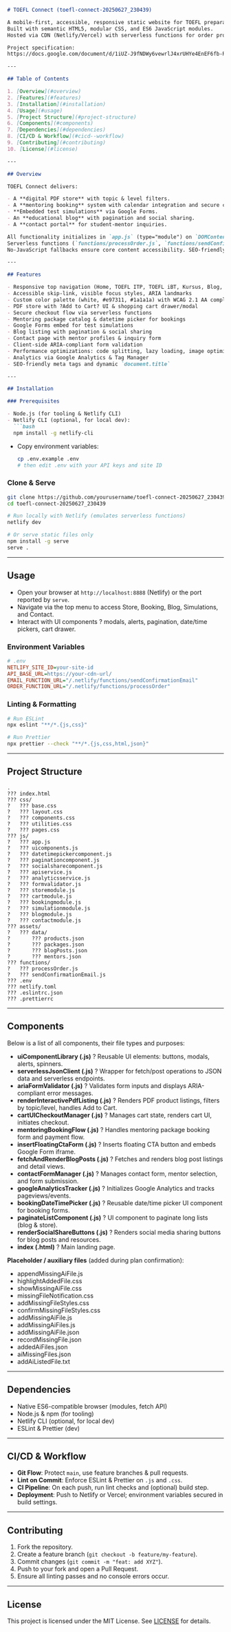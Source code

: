 ```markdown
# TOEFL Connect (toefl-connect-20250627_230439)

A mobile-first, accessible, responsive static website for TOEFL preparation.  
Built with semantic HTML5, modular CSS, and ES6 JavaScript modules.  
Hosted via CDN (Netlify/Vercel) with serverless functions for order processing and email notifications.

Project specification:  
https://docs.google.com/document/d/1iUZ-J9fNDWy6vewrlJ4xrUHYe4EnEF6fb-R-tWu-vLo/

---

## Table of Contents

1. [Overview](#overview)  
2. [Features](#features)  
3. [Installation](#installation)  
4. [Usage](#usage)  
5. [Project Structure](#project-structure)  
6. [Components](#components)  
7. [Dependencies](#dependencies)  
8. [CI/CD & Workflow](#cicd--workflow)  
9. [Contributing](#contributing)  
10. [License](#license)

---

## Overview

TOEFL Connect delivers:

- A **digital PDF store** with topic & level filters.  
- A **mentoring booking** system with calendar integration and secure checkout.  
- **Embedded test simulations** via Google Forms.  
- An **educational blog** with pagination and social sharing.  
- A **contact portal** for student-mentor inquiries.  

All functionality initializes in `app.js` (type="module") on `DOMContentLoaded`.  
Serverless functions (`functions/processOrder.js`, `functions/sendConfirmationEmail.js`) handle orders and email notifications.  
No-JavaScript fallbacks ensure core content accessibility. SEO-friendly meta tags and dynamic titles are defined in `index.html`.

---

## Features

- Responsive top navigation (Home, TOEFL ITP, TOEFL iBT, Kursus, Blog, Kontak Kami)  
- Accessible skip-link, visible focus styles, ARIA landmarks  
- Custom color palette (white, #e97311, #1a1a1a) with WCAG 2.1 AA compliance  
- PDF store with ?Add to Cart? UI & shopping cart drawer/modal  
- Secure checkout flow via serverless functions  
- Mentoring package catalog & datetime picker for bookings  
- Google Forms embed for test simulations  
- Blog listing with pagination & social sharing  
- Contact page with mentor profiles & inquiry form  
- Client-side ARIA-compliant form validation  
- Performance optimizations: code splitting, lazy loading, image optimization  
- Analytics via Google Analytics & Tag Manager  
- SEO-friendly meta tags and dynamic `document.title`

---

## Installation

### Prerequisites

- Node.js (for tooling & Netlify CLI)  
- Netlify CLI (optional, for local dev):  
  ```bash
  npm install -g netlify-cli
  ```
- Copy environment variables:  
  ```bash
  cp .env.example .env
  # then edit .env with your API keys and site ID
  ```

### Clone & Serve

```bash
git clone https://github.com/yourusername/toefl-connect-20250627_230439.git
cd toefl-connect-20250627_230439

# Run locally with Netlify (emulates serverless functions)
netlify dev

# Or serve static files only
npm install -g serve
serve .
```

---

## Usage

- Open your browser at `http://localhost:8888` (Netlify) or the port reported by `serve`.  
- Navigate via the top menu to access Store, Booking, Blog, Simulations, and Contact.  
- Interact with UI components ? modals, alerts, pagination, date/time pickers, cart drawer.

### Environment Variables

```ini
# .env
NETLIFY_SITE_ID=your-site-id
API_BASE_URL=https://your-cdn-url/
EMAIL_FUNCTION_URL="/.netlify/functions/sendConfirmationEmail"
ORDER_FUNCTION_URL="/.netlify/functions/processOrder"
```

### Linting & Formatting

```bash
# Run ESLint
npx eslint "**/*.{js,css}"

# Run Prettier
npx prettier --check "**/*.{js,css,html,json}"
```

---

## Project Structure

```
.
??? index.html
??? css/
?   ??? base.css
?   ??? layout.css
?   ??? components.css
?   ??? utilities.css
?   ??? pages.css
??? js/
?   ??? app.js
?   ??? uicomponents.js
?   ??? datetimepickercomponent.js
?   ??? paginationcomponent.js
?   ??? socialsharecomponent.js
?   ??? apiservice.js
?   ??? analyticsservice.js
?   ??? formvalidator.js
?   ??? storemodule.js
?   ??? cartmodule.js
?   ??? bookingmodule.js
?   ??? simulationmodule.js
?   ??? blogmodule.js
?   ??? contactmodule.js
??? assets/
?   ??? data/
?       ??? products.json
?       ??? packages.json
?       ??? blogPosts.json
?       ??? mentors.json
??? functions/
?   ??? processOrder.js
?   ??? sendConfirmationEmail.js
??? .env
??? netlify.toml
??? .eslintrc.json
??? .prettierrc
```

---

## Components

Below is a list of all components, their file types and purposes:

- **uiComponentLibrary (.js)** ? Reusable UI elements: buttons, modals, alerts, spinners.  
- **serverlessJsonClient (.js)** ? Wrapper for fetch/post operations to JSON data and serverless endpoints.  
- **ariaFormValidator (.js)** ? Validates form inputs and displays ARIA-compliant error messages.  
- **renderInteractivePdfListing (.js)** ? Renders PDF product listings, filters by topic/level, handles Add to Cart.  
- **cartUICheckoutManager (.js)** ? Manages cart state, renders cart UI, initiates checkout.  
- **mentoringBookingFlow (.js)** ? Handles mentoring package booking form and payment flow.  
- **insertFloatingCtaForm (.js)** ? Inserts floating CTA button and embeds Google Form iframe.  
- **fetchAndRenderBlogPosts (.js)** ? Fetches and renders blog post listings and detail views.  
- **contactFormManager (.js)** ? Manages contact form, mentor selection, and form submission.  
- **googleAnalyticsTracker (.js)** ? Initializes Google Analytics and tracks pageviews/events.  
- **bookingDateTimePicker (.js)** ? Reusable date/time picker UI component for booking forms.  
- **paginateListComponent (.js)** ? UI component to paginate long lists (blog & store).  
- **renderSocialShareButtons (.js)** ? Renders social media sharing buttons for blog posts and resources.  
- **index (.html)** ? Main landing page.  

**Placeholder / auxiliary files** (added during plan confirmation):  
- appendMissingAiFile.js  
- highlightAddedFile.css  
- showMissingAiFile.css  
- missingFileNotification.css  
- addMissingFileStyles.css  
- confirmMissingFileStyles.css  
- addMissingAiFile.js  
- addMissingAiFiles.js  
- addMissingAiFile.json  
- recordMissingFile.json  
- addedAiFiles.json  
- aiMissingFiles.json  
- addAiListedFile.txt

---

## Dependencies

- Native ES6-compatible browser (modules, fetch API)  
- Node.js & npm (for tooling)  
- Netlify CLI (optional, for local dev)  
- ESLint & Prettier (dev)  

---

## CI/CD & Workflow

- **Git Flow**: Protect `main`, use feature branches & pull requests.  
- **Lint on Commit**: Enforce ESLint & Prettier on `.js` and `.css`.  
- **CI Pipeline**: On each push, run lint checks and (optional) build step.  
- **Deployment**: Push to Netlify or Vercel; environment variables secured in build settings.  

---

## Contributing

1. Fork the repository.  
2. Create a feature branch (`git checkout -b feature/my-feature`).  
3. Commit changes (`git commit -m "feat: add XYZ"`).  
4. Push to your fork and open a Pull Request.  
5. Ensure all linting passes and no console errors occur.  

---

## License

This project is licensed under the MIT License. See [LICENSE](./LICENSE) for details.
```